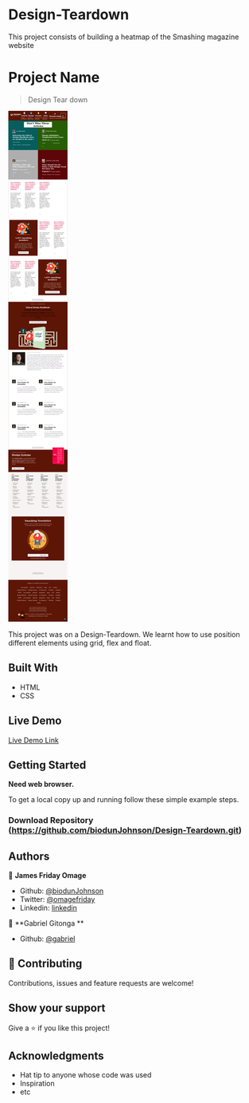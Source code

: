 # Design-Teardown
This project consists of building a heatmap of the Smashing magazine website
# Project Name

> Design Tear down

![screenshot](./img/screenshot.png)



This project was on a Design-Teardown. We learnt how to use position different elements using grid, flex and float.

## Built With

- HTML
- CSS

## Live Demo

[Live Demo Link](https://raw.githack.com/biodunJohnson/Design-Teardown/new-fea/index.html)


## Getting Started

**Need web browser.**

To get a local copy up and running follow these simple example steps.


### Download Repository (https://github.com/biodunJohnson/Design-Teardown.git)


## Authors

👤 **James Friday Omage**

- Github: [@biodunJohnson](https://github.com/biodunJohnson)
- Twitter: [@omagefriday](https://twitter.com/omagefriday)
- Linkedin: [linkedin](https://www.linkedin.com/in/james-friday-omage-299a04b4/)

👤 **Gabriel Gitonga **

- Github: [@gabriel](https://github.com/lmaldonadoch)

## 🤝 Contributing

Contributions, issues and feature requests are welcome!


## Show your support

Give a ⭐️ if you like this project!

## Acknowledgments

- Hat tip to anyone whose code was used
- Inspiration
- etc


